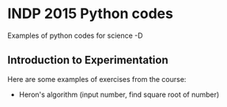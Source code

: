 # INDP 2015 Python codes
Examples of python codes for science
-D

## Introduction to Experimentation

Here are some examples of exercises from the course:
* Heron's algorithm (input number, find square root of number)
